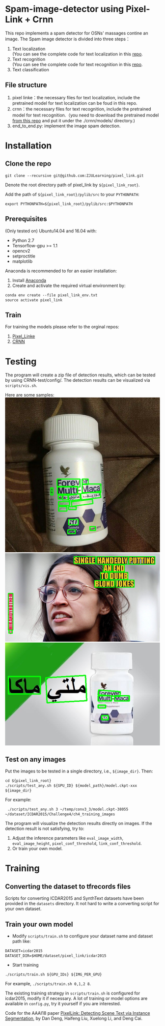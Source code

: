 # Spam-image-detector using Pixel-Link + Crnn
This repo implements a spam detector for OSNs' massages contine an image. The Spam image detector is divided into three steps：
1. Text localization     
(You can see the complete code for text localization in this [repo](https://github.com/ZJULearning/pixel_link). 
2. Text recognition    
(You can see the complete code for text recognition in this [repo](https://github.com/THUliumeng/crnn.pytorch).  
3. Text classification
## File structure  
1. pixel linke：the necessary files for text localization, include the pretrained model for text localization can be foud in this repo.
2. crnn：the necessary files for text recognition, include the pretrained model for text recognition.（you need to download the pretrained model [from this repo](https://github.com/meijieru/crnn.pytorch) and put it under the ./crnn/models/ directory.)      
3. end_to_end.py: implement the image spam detection.  

# Installation
## Clone the repo
```
git clone --recursive git@github.com:ZJULearning/pixel_link.git
```

Denote the root directory path of pixel_link by `${pixel_link_root}`. 

Add the path of `${pixel_link_root}/pylib/src` to your `PYTHONPATH`:
```
export PYTHONPATH=${pixel_link_root}/pylib/src:$PYTHONPATH
```

## Prerequisites
 (Only tested on) Ubuntu14.04 and 16.04 with:
* Python 2.7
* Tensorflow-gpu >= 1.1
* opencv2
* setproctitle
* matplotlib

Anaconda is recommended to for an easier installation:

1. Install [Anaconda](https://anaconda.org/)
2. Create and activate the required virtual environment by:
```
conda env create --file pixel_link_env.txt
source activate pixel_link
```
  
## Train
For training the models please refer to the orginal repos:
1. [Pixel_Linke](https://github.com/ZJULearning/pixel_link)
2. [CRNN](https://github.com/meijieru/crnn.pytorch)

# Testing


The program will create a zip file of  detection results, which can be tested by using CRNN-test/config/.
The detection results can be visualized via `scripts/vis.sh`.

Here are some samples:
![./pixel_result/icdar2017/test_28_pred.jpg](./pixel_result/icdar2017/test_28_pred.jpg)
![./pixel_result/icdar2017/test_30_pred.jpg](./pixel_result/icdar2017/test_30_pred.jpg)
![./pixel_result/icdar2017/test_31_pred.jpg](./pixel_result/icdar2017/test_27_pred.jpg)



## Test on any images
Put the images to be tested in a single directory, i.e., `${image_dir}`. Then:
```
cd ${pixel_link_root}
./scripts/test_any.sh ${GPU_ID} ${model_path}/model.ckpt-xxx ${image_dir}
```
For example:
```
 ./scripts/test_any.sh 3 ~/temp/conv3_3/model.ckpt-38055 ~/dataset/ICDAR2015/Challenge4/ch4_training_images
```

The program will visualize the detection results directly on images.   If the detection result is not satisfying, try to:

1. Adjust the inference parameters like `eval_image_width`, `eval_image_height`, `pixel_conf_threshold`, `link_conf_threshold`.
2. Or train your own model.

# Training
## Converting the dataset to tfrecords files
Scripts for converting ICDAR2015 and SynthText datasets have been provided in the `datasets` directory.
 It not hard to write a converting script  for your own dataset.

## Train your own model

* Modify `scripts/train.sh` to configure your dataset name and dataset path like:
```
DATASET=icdar2015
DATASET_DIR=$HOME/dataset/pixel_link/icdar2015
```
* Start training
```
./scripts/train.sh ${GPU_IDs} ${IMG_PER_GPU}
```
For example, `./scripts/train.sh 0,1,2 8`. 

The existing training strategy in `scripts/train.sh` is configured for icdar2015, modify it if necessary.  A lot of training or model options  are available in `config.py`, try it yourself if you are interested.

Code for the AAAI18 paper [PixelLink: Detecting Scene Text via Instance Segmentation](https://arxiv.org/abs/1801.01315), by Dan Deng, Haifeng Liu, Xuelong Li, and Deng Cai.
